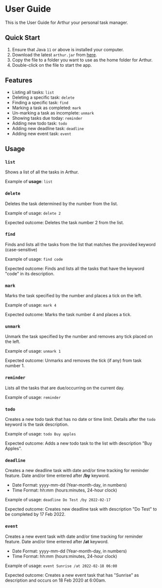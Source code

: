 # User Guide
This is the User Guide for Arthur your personal task
manager. 

## Quick Start
1. Ensure that Java `11` or above is installed 
your computer.
2. Download the latest `arthur.jar` from 
[here](https://github.com/Vishwanth2210/ip/releases).
3. Copy the file to a folder you want to use as the
home folder for Arthur.
4. Double-click on the file to start the app. 

## Features 
- Listing all tasks: `list`
- Deleting a specific task: `delete`
- Finding a specific task: `find`
- Marking a task as completed: `mark` 
- Un-marking a task as incomplete: `unmark` 
- Showing tasks due today: `reminder`
- Adding new todo task: `todo`
- Adding new deadline task: `deadline`
- Adding new event task: `event`

## Usage

### `list`
Shows a list of all the tasks in Arthur.

Example of **usage**:
`list`


### `delete`

Deletes the task determined by the number from
the list.

Example of usage:
`delete 2`

Expected outcome:
Deletes the task number 2 from the list.


### `find`

Finds and lists all the tasks from the list that 
matches the provided keyword (case-sensitive)

Example of usage:
`find code`

Expected outcome:
Finds and lists all the tasks that have the keyword
"code" in its description.


### `mark`

Marks the task specified by the number and places
a tick on the left.

Example of usage:
`mark 4`

Expected outcome:
Marks the task number 4 and places a tick.


### `unmark`

Unmark the task specified by the number and 
removes any tick placed on the left.

Example of usage:
`unmark 1`

Expected outcome:
Unmarks and removes the tick (if any) from task
number 1.


### `reminder`

Lists all the tasks that are due/occurring on 
the current day.

Example of usage:
`reminder`


### `todo` 

Creates a new todo task that has no date or time
limit. Details after the `todo` keyword is the 
task description.

Example of usage:
`todo Buy apples`

Expected outcome:
Adds a new todo task to the list with description
"Buy Apples".


### `deadline`

Creates a new deadline task with date and/or time 
tracking for reminder feature. Date and/or time 
entered after **/by** keyword.

* Date Format: yyyy-mm-dd (Year-month-day, in numbers)
* Time Format: hh:mm (hours:minutes, 24-hour clock) 

Example of usage:
`deadline Do Test /by 2022-02-17`

Expected outcome:
Creates new deadline task with description "Do Test"
to be completed by 17 Feb 2022.


### `event`

Creates a new event task with date and/or time tracking
for reminder feature. Date and/or time entered after 
**/at** keyword.

* Date Format: yyyy-mm-dd (Year-month-day, in numbers)
* Time Format: hh:mm (hours:minutes, 24-hour clock)

Example of usage:
`event Sunrise /at 2022-02-18 06:00`

Expected outcome:
Creates a new event task that has "Sunrise" as 
description and occurs on 18 Feb 2020 at 6:00am.
